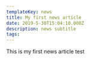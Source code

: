 ```yaml
---
templateKey: news
title: My first news article
date: 2019-5-30T15:04:10.000Z
description: news subtitle
tags:
---
```


This is my first news article test
